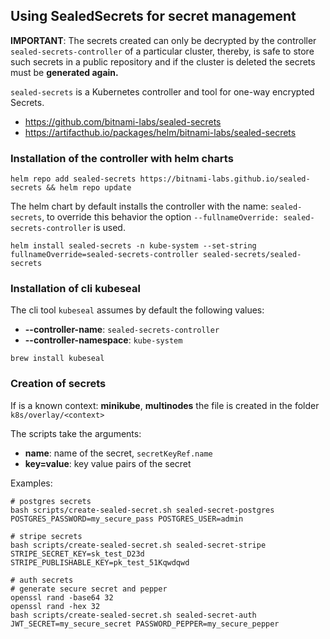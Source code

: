 ## Using SealedSecrets for secret management
**IMPORTANT**: The secrets created can only be decrypted by the controller 
`sealed-secrets-controller` of a particular cluster, thereby, is safe to store such 
secrets in a public repository and if the cluster is deleted the secrets must be **generated 
again.**


`sealed-secrets` is a Kubernetes controller and tool for one-way encrypted Secrets. 
- https://github.com/bitnami-labs/sealed-secrets
- https://artifacthub.io/packages/helm/bitnami-labs/sealed-secrets

### Installation of the controller with helm charts
```shell
helm repo add sealed-secrets https://bitnami-labs.github.io/sealed-secrets && helm repo update
```
The helm chart by default installs the controller with the name: `sealed-secrets`, to override 
this behavior the option `--fullnameOverride: sealed-secrets-controller` is used.
```shell
helm install sealed-secrets -n kube-system --set-string fullnameOverride=sealed-secrets-controller sealed-secrets/sealed-secrets
```
### Installation of cli kubeseal
The cli tool `kubeseal` assumes by default the following values:
- **--controller-name**:  `sealed-secrets-controller`
- **--controller-namespace**: `kube-system`
```shell
brew install kubeseal
```
### Creation of secrets

If is a known context: **minikube**, **multinodes** the file is created in the folder
`k8s/overlay/<context>`

The scripts take the arguments:
- **name**: name of the secret, `secretKeyRef.name`
- **key=value**: key value pairs of the secret


Examples:
```shell
# postgres secrets
bash scripts/create-sealed-secret.sh sealed-secret-postgres POSTGRES_PASSWORD=my_secure_pass POSTGRES_USER=admin

# stripe secrets
bash scripts/create-sealed-secret.sh sealed-secret-stripe STRIPE_SECRET_KEY=sk_test_D23d STRIPE_PUBLISHABLE_KEY=pk_test_51Kqwdqwd

# auth secrets
# generate secure secret and pepper
openssl rand -base64 32
openssl rand -hex 32
bash scripts/create-sealed-secret.sh sealed-secret-auth JWT_SECRET=my_secure_secret PASSWORD_PEPPER=my_secure_pepper
```
